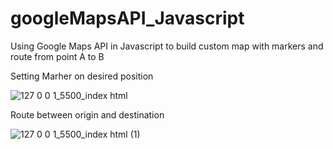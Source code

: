 # googleMapsAPI_Javascript
Using Google Maps API in Javascript to build custom map with markers and route from point A to B


Setting Marher on desired position

![127 0 0 1_5500_index html](https://github.com/Kiruba97/googleMapsAPI_Javascript/assets/80045274/2191a51b-6961-44c0-a14c-d7668996c3c1)


Route between origin and destination

![127 0 0 1_5500_index html (1)](https://github.com/Kiruba97/googleMapsAPI_Javascript/assets/80045274/3e6165cc-fa65-4e2f-8f1b-9577f662c1a0)
